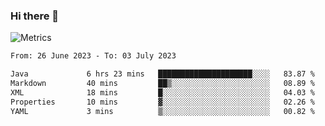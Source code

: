 ### Hi there 👋

![Metrics](https://github.com/radoapx/radoapx/blob/main/github-metrics.svg)

<!--START_SECTION:waka-->

```txt
From: 26 June 2023 - To: 03 July 2023

Java             6 hrs 23 mins   █████████████████████░░░░   83.87 %
Markdown         40 mins         ██▒░░░░░░░░░░░░░░░░░░░░░░   08.89 %
XML              18 mins         █░░░░░░░░░░░░░░░░░░░░░░░░   04.03 %
Properties       10 mins         ▓░░░░░░░░░░░░░░░░░░░░░░░░   02.26 %
YAML             3 mins          ▒░░░░░░░░░░░░░░░░░░░░░░░░   00.82 %
```

<!--END_SECTION:waka-->

<!--
**radoapx/radoapx** is a ✨ _special_ ✨ repository because its `README.md` (this file) appears on your GitHub profile.

Here are some ideas to get you started:

- 🔭 I’m currently working on ...
- 🌱 I’m currently learning ...
- 👯 I’m looking to collaborate on ...
- 🤔 I’m looking for help with ...
- 💬 Ask me about ...
- 📫 How to reach me: ...
- 😄 Pronouns: ...
- ⚡ Fun fact: ...
-->
